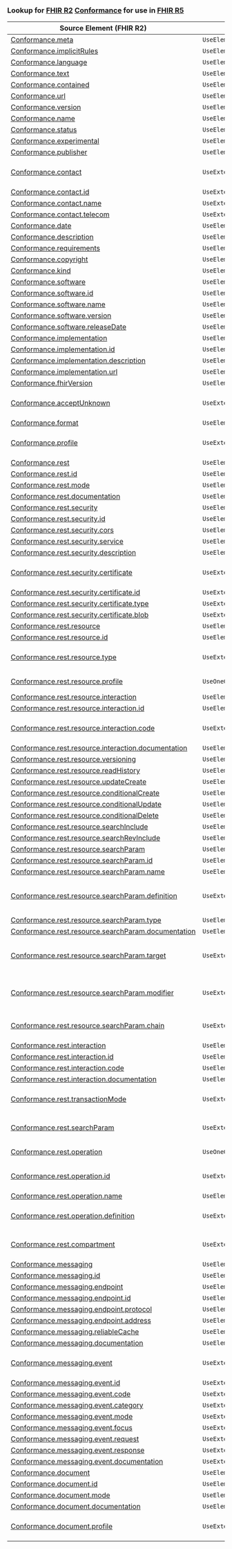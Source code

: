 ### Lookup for [FHIR R2](https://hl7.org/fhir/DSTU2/) [Conformance](https://hl7.org/fhir/DSTU2/Conformance.html) for use in [FHIR R5](https://hl7.org/fhir/R5/)

| Source Element (FHIR R2) | Usage | Target |
| -------------- | ----- | ------ |
| [Conformance.meta](https://hl7.org/fhir/DSTU2/Conformance.html#resource) | `UseElementRenamed` | [CapabilityStatement.meta](https://hl7.org/fhir/R5/CapabilityStatement.html#resource) |
| [Conformance.implicitRules](https://hl7.org/fhir/DSTU2/Conformance.html#resource) | `UseElementRenamed` | [CapabilityStatement.implicitRules](https://hl7.org/fhir/R5/CapabilityStatement.html#resource) |
| [Conformance.language](https://hl7.org/fhir/DSTU2/Conformance.html#resource) | `UseElementRenamed` | [CapabilityStatement.language](https://hl7.org/fhir/R5/CapabilityStatement.html#resource) |
| [Conformance.text](https://hl7.org/fhir/DSTU2/Conformance.html#resource) | `UseElementRenamed` | [CapabilityStatement.text](https://hl7.org/fhir/R5/CapabilityStatement.html#resource) |
| [Conformance.contained](https://hl7.org/fhir/DSTU2/Conformance.html#resource) | `UseElementRenamed` | [CapabilityStatement.contained](https://hl7.org/fhir/R5/CapabilityStatement.html#resource) |
| [Conformance.url](https://hl7.org/fhir/DSTU2/Conformance.html#resource) | `UseElementRenamed` | [CapabilityStatement.url](https://hl7.org/fhir/R5/CapabilityStatement.html#resource) |
| [Conformance.version](https://hl7.org/fhir/DSTU2/Conformance.html#resource) | `UseElementRenamed` | [CapabilityStatement.version](https://hl7.org/fhir/R5/CapabilityStatement.html#resource) |
| [Conformance.name](https://hl7.org/fhir/DSTU2/Conformance.html#resource) | `UseElementRenamed` | [CapabilityStatement.name](https://hl7.org/fhir/R5/CapabilityStatement.html#resource) |
| [Conformance.status](https://hl7.org/fhir/DSTU2/Conformance.html#resource) | `UseElementRenamed` | [CapabilityStatement.status](https://hl7.org/fhir/R5/CapabilityStatement.html#resource) |
| [Conformance.experimental](https://hl7.org/fhir/DSTU2/Conformance.html#resource) | `UseElementRenamed` | [CapabilityStatement.experimental](https://hl7.org/fhir/R5/CapabilityStatement.html#resource) |
| [Conformance.publisher](https://hl7.org/fhir/DSTU2/Conformance.html#resource) | `UseElementRenamed` | [CapabilityStatement.publisher](https://hl7.org/fhir/R5/CapabilityStatement.html#resource) |
| [Conformance.contact](https://hl7.org/fhir/DSTU2/Conformance.html#resource) | `UseExtension` | [http://hl7.org/fhir/1.0/StructureDefinition/extension-Conformance.contact](StructureDefinition-ext-R2-Conformance.contact.html) |
| [Conformance.contact.id](https://hl7.org/fhir/DSTU2/Conformance.html#resource) | `UseExtensionFromAncestor` | - |
| [Conformance.contact.name](https://hl7.org/fhir/DSTU2/Conformance.html#resource) | `UseExtensionFromAncestor` | - |
| [Conformance.contact.telecom](https://hl7.org/fhir/DSTU2/Conformance.html#resource) | `UseExtensionFromAncestor` | - |
| [Conformance.date](https://hl7.org/fhir/DSTU2/Conformance.html#resource) | `UseElementRenamed` | [CapabilityStatement.date](https://hl7.org/fhir/R5/CapabilityStatement.html#resource) |
| [Conformance.description](https://hl7.org/fhir/DSTU2/Conformance.html#resource) | `UseElementRenamed` | [CapabilityStatement.description](https://hl7.org/fhir/R5/CapabilityStatement.html#resource) |
| [Conformance.requirements](https://hl7.org/fhir/DSTU2/Conformance.html#resource) | `UseElementRenamed` | [CapabilityStatement.purpose](https://hl7.org/fhir/R5/CapabilityStatement.html#resource) |
| [Conformance.copyright](https://hl7.org/fhir/DSTU2/Conformance.html#resource) | `UseElementRenamed` | [CapabilityStatement.copyright](https://hl7.org/fhir/R5/CapabilityStatement.html#resource) |
| [Conformance.kind](https://hl7.org/fhir/DSTU2/Conformance.html#resource) | `UseElementRenamed` | [CapabilityStatement.kind](https://hl7.org/fhir/R5/CapabilityStatement.html#resource) |
| [Conformance.software](https://hl7.org/fhir/DSTU2/Conformance.html#resource) | `UseElementRenamed` | [CapabilityStatement.software](https://hl7.org/fhir/R5/CapabilityStatement.html#resource) |
| [Conformance.software.id](https://hl7.org/fhir/DSTU2/Conformance.html#resource) | `UseElementRenamed` | [CapabilityStatement.software.id](https://hl7.org/fhir/R5/CapabilityStatement.html#resource) |
| [Conformance.software.name](https://hl7.org/fhir/DSTU2/Conformance.html#resource) | `UseElementRenamed` | [CapabilityStatement.software.name](https://hl7.org/fhir/R5/CapabilityStatement.html#resource) |
| [Conformance.software.version](https://hl7.org/fhir/DSTU2/Conformance.html#resource) | `UseElementRenamed` | [CapabilityStatement.software.version](https://hl7.org/fhir/R5/CapabilityStatement.html#resource) |
| [Conformance.software.releaseDate](https://hl7.org/fhir/DSTU2/Conformance.html#resource) | `UseElementRenamed` | [CapabilityStatement.software.releaseDate](https://hl7.org/fhir/R5/CapabilityStatement.html#resource) |
| [Conformance.implementation](https://hl7.org/fhir/DSTU2/Conformance.html#resource) | `UseElementRenamed` | [CapabilityStatement.implementation](https://hl7.org/fhir/R5/CapabilityStatement.html#resource) |
| [Conformance.implementation.id](https://hl7.org/fhir/DSTU2/Conformance.html#resource) | `UseElementRenamed` | [CapabilityStatement.implementation.id](https://hl7.org/fhir/R5/CapabilityStatement.html#resource) |
| [Conformance.implementation.description](https://hl7.org/fhir/DSTU2/Conformance.html#resource) | `UseElementRenamed` | [CapabilityStatement.implementation.description](https://hl7.org/fhir/R5/CapabilityStatement.html#resource) |
| [Conformance.implementation.url](https://hl7.org/fhir/DSTU2/Conformance.html#resource) | `UseElementRenamed` | [CapabilityStatement.implementation.url](https://hl7.org/fhir/R5/CapabilityStatement.html#resource) |
| [Conformance.fhirVersion](https://hl7.org/fhir/DSTU2/Conformance.html#resource) | `UseElementRenamed` | [CapabilityStatement.fhirVersion](https://hl7.org/fhir/R5/CapabilityStatement.html#resource) |
| [Conformance.acceptUnknown](https://hl7.org/fhir/DSTU2/Conformance.html#resource) | `UseExtension` | [http://hl7.org/fhir/1.0/StructureDefinition/extension-Conformance.acceptUnknown](StructureDefinition-ext-R2-Conformance.acceptUnknown.html) |
| [Conformance.format](https://hl7.org/fhir/DSTU2/Conformance.html#resource) | `UseElementRenamed` | [CapabilityStatement.format](https://hl7.org/fhir/R5/CapabilityStatement.html#resource) |
| [Conformance.profile](https://hl7.org/fhir/DSTU2/Conformance.html#resource) | `UseExtension` | [http://hl7.org/fhir/1.0/StructureDefinition/extension-Conformance.profile](StructureDefinition-ext-R2-Conformance.profile.html) |
| [Conformance.rest](https://hl7.org/fhir/DSTU2/Conformance.html#resource) | `UseElementRenamed` | [CapabilityStatement.rest](https://hl7.org/fhir/R5/CapabilityStatement.html#resource) |
| [Conformance.rest.id](https://hl7.org/fhir/DSTU2/Conformance.html#resource) | `UseElementRenamed` | [CapabilityStatement.rest.id](https://hl7.org/fhir/R5/CapabilityStatement.html#resource) |
| [Conformance.rest.mode](https://hl7.org/fhir/DSTU2/Conformance.html#resource) | `UseElementRenamed` | [CapabilityStatement.rest.mode](https://hl7.org/fhir/R5/CapabilityStatement.html#resource) |
| [Conformance.rest.documentation](https://hl7.org/fhir/DSTU2/Conformance.html#resource) | `UseElementRenamed` | [CapabilityStatement.rest.documentation](https://hl7.org/fhir/R5/CapabilityStatement.html#resource) |
| [Conformance.rest.security](https://hl7.org/fhir/DSTU2/Conformance.html#resource) | `UseElementRenamed` | [CapabilityStatement.rest.security](https://hl7.org/fhir/R5/CapabilityStatement.html#resource) |
| [Conformance.rest.security.id](https://hl7.org/fhir/DSTU2/Conformance.html#resource) | `UseElementRenamed` | [CapabilityStatement.rest.security.id](https://hl7.org/fhir/R5/CapabilityStatement.html#resource) |
| [Conformance.rest.security.cors](https://hl7.org/fhir/DSTU2/Conformance.html#resource) | `UseElementRenamed` | [CapabilityStatement.rest.security.cors](https://hl7.org/fhir/R5/CapabilityStatement.html#resource) |
| [Conformance.rest.security.service](https://hl7.org/fhir/DSTU2/Conformance.html#resource) | `UseElementRenamed` | [CapabilityStatement.rest.security.service](https://hl7.org/fhir/R5/CapabilityStatement.html#resource) |
| [Conformance.rest.security.description](https://hl7.org/fhir/DSTU2/Conformance.html#resource) | `UseElementRenamed` | [CapabilityStatement.rest.security.description](https://hl7.org/fhir/R5/CapabilityStatement.html#resource) |
| [Conformance.rest.security.certificate](https://hl7.org/fhir/DSTU2/Conformance.html#resource) | `UseExtension` | [http://hl7.org/fhir/1.0/StructureDefinition/extension-Conformance.rest.security.certificate](StructureDefinition-ext-R2-Conformance.re.se.certificate.html) |
| [Conformance.rest.security.certificate.id](https://hl7.org/fhir/DSTU2/Conformance.html#resource) | `UseExtensionFromAncestor` | - |
| [Conformance.rest.security.certificate.type](https://hl7.org/fhir/DSTU2/Conformance.html#resource) | `UseExtensionFromAncestor` | - |
| [Conformance.rest.security.certificate.blob](https://hl7.org/fhir/DSTU2/Conformance.html#resource) | `UseExtensionFromAncestor` | - |
| [Conformance.rest.resource](https://hl7.org/fhir/DSTU2/Conformance.html#resource) | `UseElementRenamed` | [CapabilityStatement.rest.resource](https://hl7.org/fhir/R5/CapabilityStatement.html#resource) |
| [Conformance.rest.resource.id](https://hl7.org/fhir/DSTU2/Conformance.html#resource) | `UseElementRenamed` | [CapabilityStatement.rest.resource.id](https://hl7.org/fhir/R5/CapabilityStatement.html#resource) |
| [Conformance.rest.resource.type](https://hl7.org/fhir/DSTU2/Conformance.html#resource) | `UseExtension` | [http://hl7.org/fhir/1.0/StructureDefinition/extension-Conformance.rest.resource.type](StructureDefinition-ext-R2-Conformance.re.re.type.html) |
| [Conformance.rest.resource.profile](https://hl7.org/fhir/DSTU2/Conformance.html#resource) | `UseOneOf` | [CapabilityStatement.rest.resource.profile](https://hl7.org/fhir/R5/CapabilityStatement.html#resource)<br />[CapabilityStatement.rest.resource.supportedProfile](https://hl7.org/fhir/R5/CapabilityStatement.html#resource) |
| [Conformance.rest.resource.interaction](https://hl7.org/fhir/DSTU2/Conformance.html#resource) | `UseElementRenamed` | [CapabilityStatement.rest.resource.interaction](https://hl7.org/fhir/R5/CapabilityStatement.html#resource) |
| [Conformance.rest.resource.interaction.id](https://hl7.org/fhir/DSTU2/Conformance.html#resource) | `UseElementRenamed` | [CapabilityStatement.rest.resource.interaction.id](https://hl7.org/fhir/R5/CapabilityStatement.html#resource) |
| [Conformance.rest.resource.interaction.code](https://hl7.org/fhir/DSTU2/Conformance.html#resource) | `UseExtension` | [http://hl7.org/fhir/1.0/StructureDefinition/extension-Conformance.rest.resource.interaction.code](StructureDefinition-ext-R2-Conformance.re.re.in.code.html) |
| [Conformance.rest.resource.interaction.documentation](https://hl7.org/fhir/DSTU2/Conformance.html#resource) | `UseElementRenamed` | [CapabilityStatement.rest.resource.interaction.documentation](https://hl7.org/fhir/R5/CapabilityStatement.html#resource) |
| [Conformance.rest.resource.versioning](https://hl7.org/fhir/DSTU2/Conformance.html#resource) | `UseElementRenamed` | [CapabilityStatement.rest.resource.versioning](https://hl7.org/fhir/R5/CapabilityStatement.html#resource) |
| [Conformance.rest.resource.readHistory](https://hl7.org/fhir/DSTU2/Conformance.html#resource) | `UseElementRenamed` | [CapabilityStatement.rest.resource.readHistory](https://hl7.org/fhir/R5/CapabilityStatement.html#resource) |
| [Conformance.rest.resource.updateCreate](https://hl7.org/fhir/DSTU2/Conformance.html#resource) | `UseElementRenamed` | [CapabilityStatement.rest.resource.updateCreate](https://hl7.org/fhir/R5/CapabilityStatement.html#resource) |
| [Conformance.rest.resource.conditionalCreate](https://hl7.org/fhir/DSTU2/Conformance.html#resource) | `UseElementRenamed` | [CapabilityStatement.rest.resource.conditionalCreate](https://hl7.org/fhir/R5/CapabilityStatement.html#resource) |
| [Conformance.rest.resource.conditionalUpdate](https://hl7.org/fhir/DSTU2/Conformance.html#resource) | `UseElementRenamed` | [CapabilityStatement.rest.resource.conditionalUpdate](https://hl7.org/fhir/R5/CapabilityStatement.html#resource) |
| [Conformance.rest.resource.conditionalDelete](https://hl7.org/fhir/DSTU2/Conformance.html#resource) | `UseElementRenamed` | [CapabilityStatement.rest.resource.conditionalDelete](https://hl7.org/fhir/R5/CapabilityStatement.html#resource) |
| [Conformance.rest.resource.searchInclude](https://hl7.org/fhir/DSTU2/Conformance.html#resource) | `UseElementRenamed` | [CapabilityStatement.rest.resource.searchInclude](https://hl7.org/fhir/R5/CapabilityStatement.html#resource) |
| [Conformance.rest.resource.searchRevInclude](https://hl7.org/fhir/DSTU2/Conformance.html#resource) | `UseElementRenamed` | [CapabilityStatement.rest.resource.searchRevInclude](https://hl7.org/fhir/R5/CapabilityStatement.html#resource) |
| [Conformance.rest.resource.searchParam](https://hl7.org/fhir/DSTU2/Conformance.html#resource) | `UseElementRenamed` | [CapabilityStatement.rest.resource.searchParam](https://hl7.org/fhir/R5/CapabilityStatement.html#resource) |
| [Conformance.rest.resource.searchParam.id](https://hl7.org/fhir/DSTU2/Conformance.html#resource) | `UseElementRenamed` | [CapabilityStatement.rest.resource.searchParam.id](https://hl7.org/fhir/R5/CapabilityStatement.html#resource) |
| [Conformance.rest.resource.searchParam.name](https://hl7.org/fhir/DSTU2/Conformance.html#resource) | `UseElementRenamed` | [CapabilityStatement.rest.resource.searchParam.name](https://hl7.org/fhir/R5/CapabilityStatement.html#resource) |
| [Conformance.rest.resource.searchParam.definition](https://hl7.org/fhir/DSTU2/Conformance.html#resource) | `UseExtension` | [http://hl7.org/fhir/1.0/StructureDefinition/extension-Conformance.rest.resource.searchParam.definition](StructureDefinition-ext-R2-Conformance.re.re.se.definition.html) |
| [Conformance.rest.resource.searchParam.type](https://hl7.org/fhir/DSTU2/Conformance.html#resource) | `UseElementRenamed` | [CapabilityStatement.rest.resource.searchParam.type](https://hl7.org/fhir/R5/CapabilityStatement.html#resource) |
| [Conformance.rest.resource.searchParam.documentation](https://hl7.org/fhir/DSTU2/Conformance.html#resource) | `UseElementRenamed` | [CapabilityStatement.rest.resource.searchParam.documentation](https://hl7.org/fhir/R5/CapabilityStatement.html#resource) |
| [Conformance.rest.resource.searchParam.target](https://hl7.org/fhir/DSTU2/Conformance.html#resource) | `UseExtension` | [http://hl7.org/fhir/1.0/StructureDefinition/extension-Conformance.rest.resource.searchParam.target](StructureDefinition-ext-R2-Conformance.re.re.se.target.html) |
| [Conformance.rest.resource.searchParam.modifier](https://hl7.org/fhir/DSTU2/Conformance.html#resource) | `UseExtension` | [http://hl7.org/fhir/1.0/StructureDefinition/extension-Conformance.rest.resource.searchParam.modifier](StructureDefinition-ext-R2-Conformance.re.re.se.modifier.html) |
| [Conformance.rest.resource.searchParam.chain](https://hl7.org/fhir/DSTU2/Conformance.html#resource) | `UseExtension` | [http://hl7.org/fhir/1.0/StructureDefinition/extension-Conformance.rest.resource.searchParam.chain](StructureDefinition-ext-R2-Conformance.re.re.se.chain.html) |
| [Conformance.rest.interaction](https://hl7.org/fhir/DSTU2/Conformance.html#resource) | `UseElementRenamed` | [CapabilityStatement.rest.interaction](https://hl7.org/fhir/R5/CapabilityStatement.html#resource) |
| [Conformance.rest.interaction.id](https://hl7.org/fhir/DSTU2/Conformance.html#resource) | `UseElementRenamed` | [CapabilityStatement.rest.interaction.id](https://hl7.org/fhir/R5/CapabilityStatement.html#resource) |
| [Conformance.rest.interaction.code](https://hl7.org/fhir/DSTU2/Conformance.html#resource) | `UseElementRenamed` | [CapabilityStatement.rest.interaction.code](https://hl7.org/fhir/R5/CapabilityStatement.html#resource) |
| [Conformance.rest.interaction.documentation](https://hl7.org/fhir/DSTU2/Conformance.html#resource) | `UseElementRenamed` | [CapabilityStatement.rest.interaction.documentation](https://hl7.org/fhir/R5/CapabilityStatement.html#resource) |
| [Conformance.rest.transactionMode](https://hl7.org/fhir/DSTU2/Conformance.html#resource) | `UseExtension` | [http://hl7.org/fhir/1.0/StructureDefinition/extension-Conformance.rest.transactionMode](StructureDefinition-ext-R2-Conformance.re.transactionMode.html) |
| [Conformance.rest.searchParam](https://hl7.org/fhir/DSTU2/Conformance.html#resource) | `UseExtension` | [http://hl7.org/fhir/1.0/StructureDefinition/extension-Conformance.rest.searchParam](StructureDefinition-ext-R2-Conformance.re.searchParam.html) |
| [Conformance.rest.operation](https://hl7.org/fhir/DSTU2/Conformance.html#resource) | `UseOneOf` | [CapabilityStatement.rest.resource.operation](https://hl7.org/fhir/R5/CapabilityStatement.html#resource)<br />[CapabilityStatement.rest.operation](https://hl7.org/fhir/R5/CapabilityStatement.html#resource) |
| [Conformance.rest.operation.id](https://hl7.org/fhir/DSTU2/Conformance.html#resource) | `UseExtension` | [http://hl7.org/fhir/1.0/StructureDefinition/extension-Conformance.rest.operation.id](StructureDefinition-ext-R2-Conformance.re.op.id.html) |
| [Conformance.rest.operation.name](https://hl7.org/fhir/DSTU2/Conformance.html#resource) | `UseElementRenamed` | [CapabilityStatement.rest.resource.operation.name](https://hl7.org/fhir/R5/CapabilityStatement.html#resource) |
| [Conformance.rest.operation.definition](https://hl7.org/fhir/DSTU2/Conformance.html#resource) | `UseExtension` | [http://hl7.org/fhir/1.0/StructureDefinition/extension-Conformance.rest.operation.definition](StructureDefinition-ext-R2-Conformance.re.op.definition.html) |
| [Conformance.rest.compartment](https://hl7.org/fhir/DSTU2/Conformance.html#resource) | `UseExtension` | [http://hl7.org/fhir/1.0/StructureDefinition/extension-Conformance.rest.compartment](StructureDefinition-ext-R2-Conformance.re.compartment.html) |
| [Conformance.messaging](https://hl7.org/fhir/DSTU2/Conformance.html#resource) | `UseElementRenamed` | [CapabilityStatement.messaging](https://hl7.org/fhir/R5/CapabilityStatement.html#resource) |
| [Conformance.messaging.id](https://hl7.org/fhir/DSTU2/Conformance.html#resource) | `UseElementRenamed` | [CapabilityStatement.messaging.id](https://hl7.org/fhir/R5/CapabilityStatement.html#resource) |
| [Conformance.messaging.endpoint](https://hl7.org/fhir/DSTU2/Conformance.html#resource) | `UseElementRenamed` | [CapabilityStatement.messaging.endpoint](https://hl7.org/fhir/R5/CapabilityStatement.html#resource) |
| [Conformance.messaging.endpoint.id](https://hl7.org/fhir/DSTU2/Conformance.html#resource) | `UseElementRenamed` | [CapabilityStatement.messaging.endpoint.id](https://hl7.org/fhir/R5/CapabilityStatement.html#resource) |
| [Conformance.messaging.endpoint.protocol](https://hl7.org/fhir/DSTU2/Conformance.html#resource) | `UseElementRenamed` | [CapabilityStatement.messaging.endpoint.protocol](https://hl7.org/fhir/R5/CapabilityStatement.html#resource) |
| [Conformance.messaging.endpoint.address](https://hl7.org/fhir/DSTU2/Conformance.html#resource) | `UseElementRenamed` | [CapabilityStatement.messaging.endpoint.address](https://hl7.org/fhir/R5/CapabilityStatement.html#resource) |
| [Conformance.messaging.reliableCache](https://hl7.org/fhir/DSTU2/Conformance.html#resource) | `UseElementRenamed` | [CapabilityStatement.messaging.reliableCache](https://hl7.org/fhir/R5/CapabilityStatement.html#resource) |
| [Conformance.messaging.documentation](https://hl7.org/fhir/DSTU2/Conformance.html#resource) | `UseElementRenamed` | [CapabilityStatement.messaging.documentation](https://hl7.org/fhir/R5/CapabilityStatement.html#resource) |
| [Conformance.messaging.event](https://hl7.org/fhir/DSTU2/Conformance.html#resource) | `UseExtension` | [http://hl7.org/fhir/1.0/StructureDefinition/extension-Conformance.messaging.event](StructureDefinition-ext-R2-Conformance.me.event.html) |
| [Conformance.messaging.event.id](https://hl7.org/fhir/DSTU2/Conformance.html#resource) | `UseExtensionFromAncestor` | - |
| [Conformance.messaging.event.code](https://hl7.org/fhir/DSTU2/Conformance.html#resource) | `UseExtensionFromAncestor` | - |
| [Conformance.messaging.event.category](https://hl7.org/fhir/DSTU2/Conformance.html#resource) | `UseExtensionFromAncestor` | - |
| [Conformance.messaging.event.mode](https://hl7.org/fhir/DSTU2/Conformance.html#resource) | `UseExtensionFromAncestor` | - |
| [Conformance.messaging.event.focus](https://hl7.org/fhir/DSTU2/Conformance.html#resource) | `UseExtensionFromAncestor` | - |
| [Conformance.messaging.event.request](https://hl7.org/fhir/DSTU2/Conformance.html#resource) | `UseExtensionFromAncestor` | - |
| [Conformance.messaging.event.response](https://hl7.org/fhir/DSTU2/Conformance.html#resource) | `UseExtensionFromAncestor` | - |
| [Conformance.messaging.event.documentation](https://hl7.org/fhir/DSTU2/Conformance.html#resource) | `UseExtensionFromAncestor` | - |
| [Conformance.document](https://hl7.org/fhir/DSTU2/Conformance.html#resource) | `UseElementRenamed` | [CapabilityStatement.document](https://hl7.org/fhir/R5/CapabilityStatement.html#resource) |
| [Conformance.document.id](https://hl7.org/fhir/DSTU2/Conformance.html#resource) | `UseElementRenamed` | [CapabilityStatement.document.id](https://hl7.org/fhir/R5/CapabilityStatement.html#resource) |
| [Conformance.document.mode](https://hl7.org/fhir/DSTU2/Conformance.html#resource) | `UseElementRenamed` | [CapabilityStatement.document.mode](https://hl7.org/fhir/R5/CapabilityStatement.html#resource) |
| [Conformance.document.documentation](https://hl7.org/fhir/DSTU2/Conformance.html#resource) | `UseElementRenamed` | [CapabilityStatement.document.documentation](https://hl7.org/fhir/R5/CapabilityStatement.html#resource) |
| [Conformance.document.profile](https://hl7.org/fhir/DSTU2/Conformance.html#resource) | `UseExtension` | [http://hl7.org/fhir/1.0/StructureDefinition/extension-Conformance.document.profile](StructureDefinition-ext-R2-Conformance.do.profile.html) |
